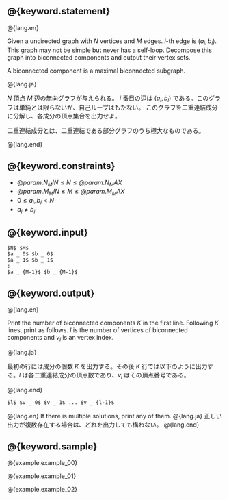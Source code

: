 ## @{keyword.statement}

@{lang.en}

Given a undirected graph with $N$ vertices and $M$ edges. $i$-th edge is $(a _ i, b _ i)$. This graph may not be simple but never has a self-loop.
Decompose this graph into biconnected components and output their vertex sets.

A biconnected component is a maximal biconnected subgraph.

@{lang.ja}

$N$ 頂点 $M$ 辺の無向グラフが与えられる。 $i$ 番目の辺は $(a _ i, b _ i)$ である。このグラフは単純とは限らないが、自己ループはもたない。
このグラフを二重連結成分に分解し、各成分の頂点集合を出力せよ。

二重連結成分とは、二重連結である部分グラフのうち極大なものである。

@{lang.end}


## @{keyword.constraints}

- $@{param.N_MIN} \leq N \leq @{param.N_MAX}$
- $@{param.M_MIN} \leq M \leq @{param.M_MAX}$
- $0 \leq a _ i, b _ i \lt N$
- $a _ i \neq b _ i$

## @{keyword.input}

~~~
$N$ $M$
$a _ 0$ $b _ 0$
$a _ 1$ $b _ 1$
:
$a _ {M-1}$ $b _ {M-1}$
~~~

## @{keyword.output}

@{lang.en}

Print the number of biconnected components $K$ in the first line.
Following $K$ lines, print as follows. $l$ is the number of vertices of biconnected components and $v _ i$ is an vertex index.

@{lang.ja}

最初の行には成分の個数 $K$ を出力する。その後 $K$ 行では以下のように出力する。$l$ は各二重連結成分の頂点数であり、$v _ i$ はその頂点番号である。

@{lang.end}

~~~
$l$ $v _ 0$ $v _ 1$ ... $v _ {l-1}$
~~~

@{lang.en}
If there is multiple solutions, print any of them.
@{lang.ja}
正しい出力が複数存在する場合は、どれを出力しても構わない。
@{lang.end}

## @{keyword.sample}

@{example.example_00}

@{example.example_01}

@{example.example_02}
